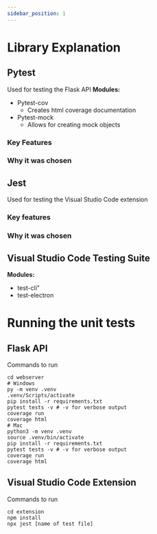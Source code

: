 ```yaml
---
sidebar_position: 1
---
```


# Library Explanation
## Pytest
Used for testing the Flask API
**Modules:**
- Pytest-cov
    - Creates html coverage documentation
- Pytest-mock
    - Allows for creating mock objects

### Key Features

### Why it was chosen

## Jest
Used for testing the Visual Studio Code extension

### Key features

### Why it was chosen

## Visual Studio Code Testing Suite
**Modules:**
- test-cli"
- test-electron

# Running the unit tests
## Flask API
Commands to run
```
cd webserver
# Windows
py -m venv .venv
.venv/Scripts/activate
pip install -r requirements.txt
pytest tests -v # -v for verbose output
coverage run
coverage html
# Mac
python3 -m venv .venv
source .venv/bin/activate
pip install -r requirements.txt
pytest tests -v # -v for verbose output
coverage run
coverage html
```
## Visual Studio Code Extension
Commands to run
```
cd extension
npm install
npx jest [name of test file]
```

